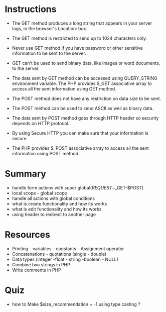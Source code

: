 
# Instructions
 - The GET method produces a long string that appears in your server logs, in the browser's Location: box.
- The GET method is restricted to send up to 1024 characters only.
- Never use GET method if you have password or other sensitive information to be sent to the server.
- GET can't be used to send binary data, like images or word documents, to the server.
- The data sent by GET method can be accessed using QUERY_STRING environment variable.
The PHP provides $_GET associative array to access all the sent information using GET method.

- The POST method does not have any restriction on data size to be sent.
- The POST method can be used to send ASCII as well as binary data.
- The data sent by POST method goes through HTTP header so security depends on HTTP protocol.
-  By using Secure HTTP you can make sure that your information is secure.
- The PHP provides $_POST associative array to access all the sent information using POST method.

 
 # Summary
 * handle form actions with super global($REQUEST-$_GET-$POST)
 * local scope - global scope
 * handle all actions with global conditions
 * what is create functionality and how its works
 * what is edit functionality and how its works
 * using header to redirect to another page

# Resources
- Printing - variables - constants - Assignment operator
- Concatenations - quotations (single - double)
- Data types (integer -float - string -boolean - NULL)
- Combine two strings in PHP
- Write comments in PHP

# Quiz
- how to Make $size_recommendation = -1 using type casting ?


